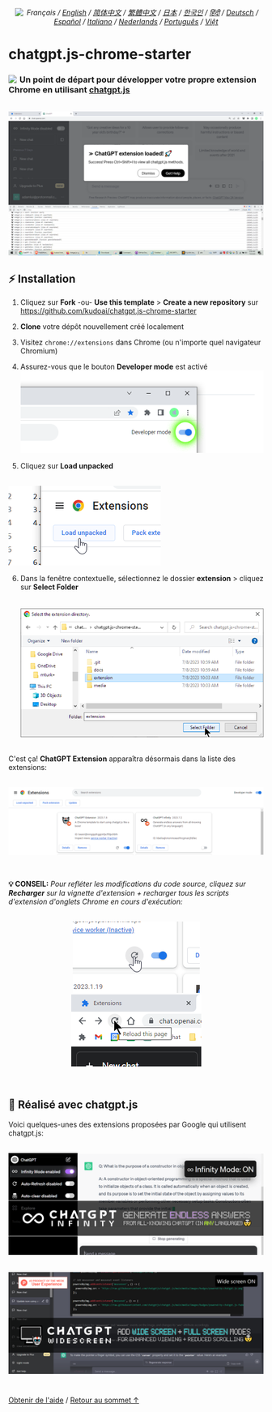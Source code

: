 <div align="center">

###### <a href="../"><img height=15 style="margin: 0 3px -2px" src="https://raw.githubusercontent.com/kudoai/chatgpt.js/0fc3060273fcff77d3e2ff968d5c74acdab62beb/media/images/icons/earth-americas-icon32.svg"></a> Français / <a href="../..#readme">English</a> / <a href="../zh-cn#readme">简体中文</a> / <a href="../zh-tw#readme">繁體中文</a> / <a href="../ja#readme">日本</a> / <a href="../ko#readme">한국인</a> / <a href="../hi#readme">हिंदी</a> / <a href="../de#readme">Deutsch</a> / <a href="../es#readme">Español</a> / <a href="../it#readme">Italiano</a> / <a href="../nl#readme">Nederlands</a> / <a href="../pt#readme">Português</a> / <a href="../vi#readme">Việt</a>

</div>

# chatgpt.js-chrome-starter

<h3><img style="margin: 0 2px -1px 0" height=16 src="https://www.google.com/chrome/static/images/favicons/apple-icon-60x60.png"> Un point de départ pour développer votre propre extension Chrome en utilisant <a href="https://github.com/kudoai/chatgpt.js">chatgpt.js</a></h3>

<br>

<picture>
    <source type="image/webp" srcset="../../media/images/screenshots/extension-loaded.webp">
    <img src="../../media/images/screenshots/extension-loaded.png">
</picture>

## ⚡ Installation

1. Cliquez sur **Fork** -ou- **Use this template** > **Create a new repository** sur https://github.com/kudoai/chatgpt.js-chrome-starter

2. **Clone** votre dépôt nouvellement créé localement

3. Visitez `chrome://extensions` dans Chrome (ou n'importe quel navigateur Chromium)

4. Assurez-vous que le bouton **Developer mode** est activé<br>
![](../../media/images/screenshots/developer-mode-toggle.png)

5. Cliquez sur **Load unpacked**<br><br>
<img src="../../media/images/screenshots/load-unpacked-button.png">
<br>

6. Dans la fenêtre contextuelle, sélectionnez le dossier **extension** > cliquez sur **Select Folder**<br><br><br>
<img src="../../media/images/screenshots/select-extension-folder.png"><br><br>

C'est ça! **ChatGPT Extension** apparaîtra désormais dans la liste des extensions:

<br>

<picture>
    <source type="image/webp" srcset="../../media/images/screenshots/chatgpt-extension-in-list.webp">
    <img src="../../media/images/screenshots/chatgpt-extension-in-list.png">
</picture>

<p><br>

**💡 CONSEIL:** _Pour refléter les modifications du code source, cliquez sur **Recharger** sur la vignette d'extension + recharger tous les scripts d'extension d'onglets Chrome en cours d'exécution:_

<div align="center">

<br>

<picture>
    <source type="image/webp" srcset="../../media/images/screenshots/reload-extension-button.webp">
    <img src="../../media/images/screenshots/reload-extension-button.png">
</picture>
<picture>
    <source type="image/webp" srcset="../../media/images/screenshots/reload-page-button.webp">
    <img src="../../media/images/screenshots/reload-page-button.png">
</picture>

<p><br>

</div>

## 🤖 Réalisé avec chatgpt.js

Voici quelques-unes des extensions proposées par Google qui utilisent chatgpt.js:

<div align="center">

<br>


<a href="https://chatgptinfinity.com" target="_blank" rel="noopener">
    <picture>
        <source type="image/webp" srcset="https://raw.githubusercontent.com/adamlui/chatgpt-infinity/main/chrome/media/images/tiles/marquee-promo-tile-1400x560.webp">
        <img width=777 src="https://raw.githubusercontent.com/adamlui/chatgpt-infinity/main/chrome/media/images/tiles/marquee-promo-tile-1400x560.png">
    </picture>
</a>

<p><br>

<a href="https://chatgptwidescreen.com" target="_blank" rel="noopener">
    <picture>
        <source type="image/webp" srcset="https://raw.githubusercontent.com/adamlui/chatgpt-widescreen/main/chrome/media/images/tiles/marquee-promo-tile-1400x560.webp">
        <img width=777 src="https://raw.githubusercontent.com/adamlui/chatgpt-widescreen/main/chrome/media/images/tiles/marquee-promo-tile-1400x560.png">
    </picture>
</a>

</div>

#

<a href="https://github.com/kudoai/chatgpt.js-chrome-starter/issues">Obtenir de l'aide</a> / <a href="#">Retour au sommet ↑</a>
